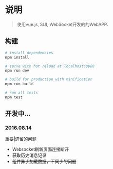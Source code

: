 # 说明

> 使用vue.js, SUI, WebSocket开发的的WebAPP.

## 构建

``` bash
# install dependencies
npm install

# serve with hot reload at localhost:8080
npm run dev

# build for production with minification
npm run build

# run all tests
npm test
```

## 开发中...

### 2016.08.14
重要|遗留的问题
* Websocket刷新页面连接断开
* 获取历史消息记录
* ~~组件异步加载数据，不同步的问题~~
